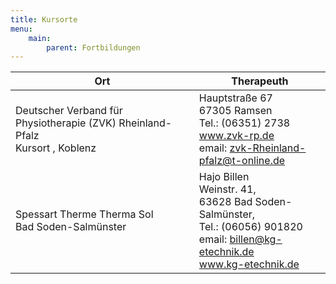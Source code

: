 ```yaml
---
title: Kursorte
menu:
    main:
        parent: Fortbildungen
---
```

|Ort|Therapeuth|
|---|---|
|Deutscher Verband für Physiotherapie (ZVK) Rheinland-Pfalz <br>Kursort , Koblenz| Hauptstraße 67<br> 67305 Ramsen<br>Tel.: (06351) 2738<br>www.zvk-rp.de<br> email: zvk-Rheinland-pfalz@t-online.de|
|Spessart Therme Therma Sol<br>Bad Soden-Salmünster| Hajo Billen<br>Weinstr. 41,<br>63628 Bad Soden-Salmünster,<br>Tel.: (06056) 901820<br>email: billen@kg-etechnik.de<br>www.kg-etechnik.de|
